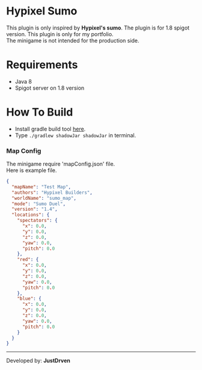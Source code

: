 # Hypixel Sumo

This plugin is only inspired by **Hypixel's sumo**. The plugin is for 1.8 spigot version.
This plugin is only for my portfolio. <br>
The minigame is not intended for the production side.

# Requirements

 - Java 8
 - Spigot server on 1.8 version

# How To Build

- Install gradle build tool [here](https://gradle.org).
- Type `./gradlew shadowJar shadowJar` in terminal.

### Map Config

The minigame require 'mapConfig.json' file. <br>
Here is example file.

```json
{
  "mapName": "Test Map",
  "authors": "Hypixel Builders",
  "worldName": "sumo_map",
  "mode": "Sumo Duel",
  "version": "1.4",
  "locations": {
    "spectators": {
      "x": 0.0,
      "y": 0.0,
      "z": 0.0,
      "yaw": 0.0,
      "pitch": 0.0
    },
    "red": {
      "x": 0.0,
      "y": 0.0,
      "z": 0.0,
      "yaw": 0.0,
      "pitch": 0.0
    },
    "blue": {
      "x": 0.0,
      "y": 0.0,
      "z": 0.0,
      "yaw": 0.0,
      "pitch": 0.0
    }
  }
}
```

---

Developed by: **JustDrven**